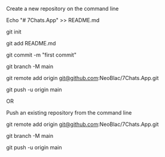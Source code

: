 Create a new repository on the command line
 
Echo "# 7Chats.App" >> README.md

git init

git add README.md

git commit -m "first commit"

git branch -M main

git remote add origin git@github.com:NeoBlac/7Chats.App.git

git push -u origin main

OR

Push an existing repository from the command line

git remote add origin git@github.com:NeoBlac/7Chats.App.git

git branch -M main

git push -u origin main


